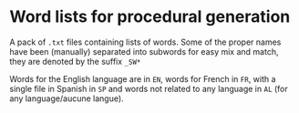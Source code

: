 # Word lists for procedural generation


A pack of `.txt` files containing lists of words.
Some of the proper names have been (manually) separated into subwords for easy mix and match, they are denoted by the suffix `_SW*`


Words for the English language are in `EN`, words for French in `FR`, with a single file in Spanish in `SP` and words not related to any language in `AL` (for any language/aucune langue).

